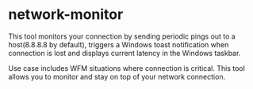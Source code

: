 # network-monitor

This tool monitors your connection by sending periodic pings out to a host(8.8.8.8 by default), triggers a Windows toast notification when connection is lost and displays current latency in the Windows taskbar.

Use case includes WFM situations where connection is critical. This tool allows you to monitor and stay on top of your network connection.

